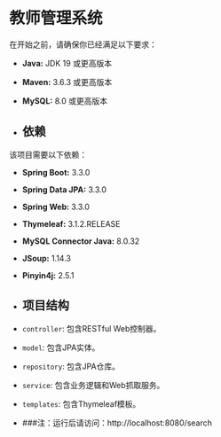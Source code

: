 # 教师管理系统

在开始之前，请确保你已经满足以下要求：

- **Java:** JDK 19 或更高版本
- **Maven:** 3.6.3 或更高版本
- **MySQL:** 8.0 或更高版本

- ## 依赖

该项目需要以下依赖：

- **Spring Boot:** 3.3.0
- **Spring Data JPA:** 3.3.0
- **Spring Web:** 3.3.0
- **Thymeleaf:** 3.1.2.RELEASE
- **MySQL Connector Java:** 8.0.32
- **JSoup:** 1.14.3
- **Pinyin4j:** 2.5.1

- ## 项目结构

- `controller`: 包含RESTful Web控制器。
- `model`: 包含JPA实体。
- `repository`: 包含JPA仓库。
- `service`: 包含业务逻辑和Web抓取服务。
- `templates`: 包含Thymeleaf模板。

- ###注：运行后请访问：http://localhost:8080/search
